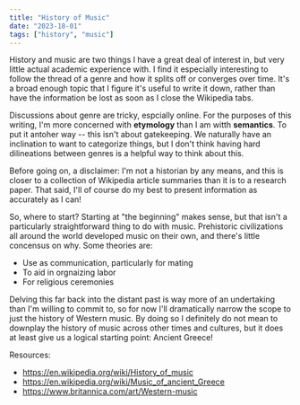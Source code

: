 ```yaml
---
title: "History of Music"
date: "2023-18-01"
tags: ["history", "music"]
---
```


History and music are two things I have a great deal of interest in, but very little actual academic experience with. I find it especially interesting to follow the thread of a genre and how it splits off or converges over time. It's a broad enough topic that I figure it's useful to write it down, rather than have the information be lost as soon as I close the Wikipedia tabs.

Discussions about genre are tricky, espcially online. For the purposes of this writing, I'm more concerned with **etymology** than I am witth **semantics**. To put it antoher way -- this isn't about gatekeeping. We naturally have an inclination to want to categorize things, but I don't think having hard dilineations between genres is a helpful way to think about this.

Before going on, a disclaimer: I'm not a historian by any means, and this is closer to a collection of Wikipedia article summaries than it is to a research paper. That said, I'll of course do my best to present information as accurately as I can!

So, where to start? Starting at "the beginning" makes sense, but that isn't a particularly straightforward thing to do with music. Prehistoric civilizations all around the world developed music on their own, and there's little concensus on why. Some theories are:
- Use as communication, particularly for mating
- To aid in orgnaizing labor
- For religious ceremonies

Delving this far back into the distant past is way more of an undertaking than I'm willing to commit to, so for now I'll dramatically narrow the scope to just the history of Western music. By doing so I definitely do not mean to downplay the history of music across other times and cultures, but it does at least give us a logical starting point: Ancient Greece!



Resources:
- https://en.wikipedia.org/wiki/History_of_music
- https://en.wikipedia.org/wiki/Music_of_ancient_Greece
- https://www.britannica.com/art/Western-music